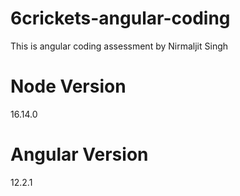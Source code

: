 # 6crickets-angular-coding
This is angular coding assessment by Nirmaljit Singh

# Node Version
16.14.0

# Angular Version
12.2.1